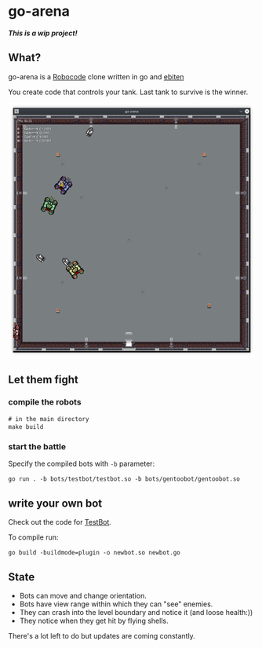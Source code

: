 # go-arena

_***This is a wip project!***_

## What?
go-arena is a [Robocode](https://robocode.sourceforge.io/) clone written in go and [ebiten](https://ebiten.org/)

You create code that controls your tank.
Last tank to survive is the winner.

![screenshot The arena](img/screenshot.png)

## Let them fight

### compile the robots

    # in the main directory
    make build

### start the battle

Specify the compiled bots with `-b` parameter:

    go run . -b bots/testbot/testbot.so -b bots/gentoobot/gentoobot.so

## write your own bot

Check out the code for [TestBot](bots/testbot/testbot.go).

To compile run:

    go build -buildmode=plugin -o newbot.so newbot.go

## State

- Bots can move and change orientation.
- Bots have view range within which they can "see" enemies.
- They can crash into the level boundary and notice it (and loose health:))
- They notice when they get hit by flying shells.

There's a lot left to do but updates are coming constantly.
